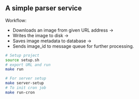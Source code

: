 ## A simple parser service

Workflow:

- Downloads an image from given URL address ->
- Writes the image to disk ->
- Saves image metadata to database ->
- Sends image_id to message queue for further processing.

```sh
# Setup project
source setup.sh
# export URL and run
make run

# For server setup 
make server-setup
# To init cron job
make run-cron
```
